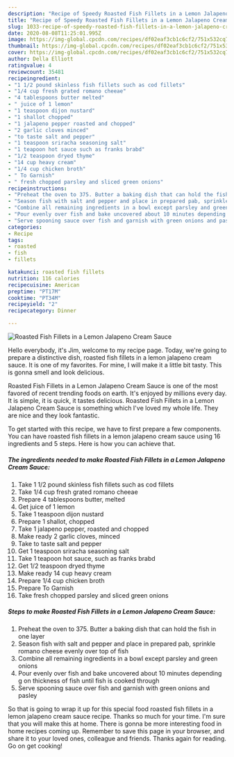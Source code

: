 ```yaml
---
description: "Recipe of Speedy Roasted Fish Fillets in a Lemon Jalapeno Cream Sauce"
title: "Recipe of Speedy Roasted Fish Fillets in a Lemon Jalapeno Cream Sauce"
slug: 1033-recipe-of-speedy-roasted-fish-fillets-in-a-lemon-jalapeno-cream-sauce
date: 2020-08-08T11:25:01.995Z
image: https://img-global.cpcdn.com/recipes/df02eaf3cb1c6cf2/751x532cq70/roasted-fish-fillets-in-a-lemon-jalapeno-cream-sauce-recipe-main-photo.jpg
thumbnail: https://img-global.cpcdn.com/recipes/df02eaf3cb1c6cf2/751x532cq70/roasted-fish-fillets-in-a-lemon-jalapeno-cream-sauce-recipe-main-photo.jpg
cover: https://img-global.cpcdn.com/recipes/df02eaf3cb1c6cf2/751x532cq70/roasted-fish-fillets-in-a-lemon-jalapeno-cream-sauce-recipe-main-photo.jpg
author: Della Elliott
ratingvalue: 4
reviewcount: 35481
recipeingredient:
- "1 1/2 pound skinless fish fillets such as cod fillets"
- "1/4 cup fresh grated romano cheeae"
- "4 tablespoons butter melted"
- " juice of 1 lemon"
- "1 teaspoon dijon nustard"
- "1 shallot chopped"
- "1 jalapeno pepper roasted and chopped"
- "2 garlic cloves minced"
- "to taste salt and pepper"
- "1 teaspoon sriracha seasoning salt"
- "1 teapoon hot sauce such as franks brabd"
- "1/2 teaspoon dryed thyme"
- "14 cup heavy cream"
- "1/4 cup chicken broth"
- " To Garnish"
- " fresh chopped parsley and sliced green onions"
recipeinstructions:
- "Preheat the oven to 375. Butter a baking dish that can hold the fish in one layer"
- "Season fish with salt and pepper and place in prepared pab, sprinkle romano cheese evenly over top of fish"
- "Combine all remaining ingredients in a bowl except parsley and green onions"
- "Pour evenly over fish and bake uncovered about 10 minutes depending g on thickness of fish until fish is cooked through"
- "Serve spooning sauce over fish and garnish with green onions and pasley"
categories:
- Recipe
tags:
- roasted
- fish
- fillets

katakunci: roasted fish fillets 
nutrition: 116 calories
recipecuisine: American
preptime: "PT17M"
cooktime: "PT34M"
recipeyield: "2"
recipecategory: Dinner

---
```



![Roasted Fish Fillets in a Lemon Jalapeno Cream Sauce](https://img-global.cpcdn.com/recipes/df02eaf3cb1c6cf2/751x532cq70/roasted-fish-fillets-in-a-lemon-jalapeno-cream-sauce-recipe-main-photo.jpg)

Hello everybody, it's Jim, welcome to my recipe page. Today, we're going to prepare a distinctive dish, roasted fish fillets in a lemon jalapeno cream sauce. It is one of my favorites. For mine, I will make it a little bit tasty. This is gonna smell and look delicious.

Roasted Fish Fillets in a Lemon Jalapeno Cream Sauce is one of the most favored of recent trending foods on earth. It's enjoyed by millions every day. It is simple, it is quick, it tastes delicious. Roasted Fish Fillets in a Lemon Jalapeno Cream Sauce is something which I've loved my whole life. They are nice and they look fantastic.




To get started with this recipe, we have to first prepare a few components. You can have roasted fish fillets in a lemon jalapeno cream sauce using 16 ingredients and 5 steps. Here is how you can achieve that.

<!--inarticleads1-->

##### The ingredients needed to make Roasted Fish Fillets in a Lemon Jalapeno Cream Sauce:

1. Take 1 1/2 pound skinless fish fillets such as cod fillets
1. Take 1/4 cup fresh grated romano cheeae
1. Prepare 4 tablespoons butter, melted
1. Get  juice of 1 lemon
1. Take 1 teaspoon dijon nustard
1. Prepare 1 shallot, chopped
1. Take 1 jalapeno pepper, roasted and chopped
1. Make ready 2 garlic cloves, minced
1. Take to taste salt and pepper
1. Get 1 teaspoon sriracha seasoning salt
1. Take 1 teapoon hot sauce, such as franks brabd
1. Get 1/2 teaspoon dryed thyme
1. Make ready 14 cup heavy cream
1. Prepare 1/4 cup chicken broth
1. Prepare  To Garnish
1. Take  fresh chopped parsley and sliced green onions




<!--inarticleads2-->

##### Steps to make Roasted Fish Fillets in a Lemon Jalapeno Cream Sauce:

1. Preheat the oven to 375. Butter a baking dish that can hold the fish in one layer
1. Season fish with salt and pepper and place in prepared pab, sprinkle romano cheese evenly over top of fish
1. Combine all remaining ingredients in a bowl except parsley and green onions
1. Pour evenly over fish and bake uncovered about 10 minutes depending g on thickness of fish until fish is cooked through
1. Serve spooning sauce over fish and garnish with green onions and pasley




So that is going to wrap it up for this special food roasted fish fillets in a lemon jalapeno cream sauce recipe. Thanks so much for your time. I'm sure that you will make this at home. There is gonna be more interesting food in home recipes coming up. Remember to save this page in your browser, and share it to your loved ones, colleague and friends. Thanks again for reading. Go on get cooking!

